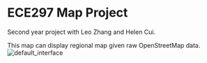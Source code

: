 # ECE297 Map Project
Second year project with Leo Zhang and Helen Cui.

This map can display regional map given raw OpenStreetMap data.
![default_interface](https://github.com/nzcsx/ece297_map_project/blob/master/README_images/default_interface.png)
